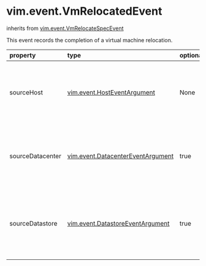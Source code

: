 vim.event.VmRelocatedEvent
==========================
inherits from [vim.event.VmRelocateSpecEvent](docs/vim.event.VmRelocateSpecEvent.md)


This event records the completion of a virtual machine relocation.

| property | type | optional | priv | desc |
|:---------|:-----|:---------|:-----|:-----|
| sourceHost | [vim.event.HostEventArgument](vim.event.HostEventArgument.md "vim.event.HostEventArgument") | None | None | The source host from which the virtual machine was relocated. |
| sourceDatacenter | [vim.event.DatacenterEventArgument](vim.event.DatacenterEventArgument.md "vim.event.DatacenterEventArgument") | true | None | The source datacenter from which the virtual machine relocated |
| sourceDatastore | [vim.event.DatastoreEventArgument](vim.event.DatastoreEventArgument.md "vim.event.DatastoreEventArgument") | true | None | The source primary datastore from which the virtual machine relocated |


